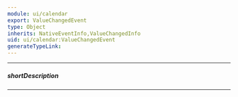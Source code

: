 ```yaml
---
module: ui/calendar
export: ValueChangedEvent
type: Object
inherits: NativeEventInfo,ValueChangedInfo
uid: ui/calendar:ValueChangedEvent
generateTypeLink: 
---
```

---
##### shortDescription
<!-- Description goes here -->

---
<!-- Description goes here -->